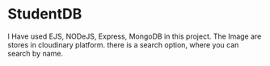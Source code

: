 # StudentDB

I Have used EJS, NODeJS, Express, MongoDB in this project. The Image are stores in cloudinary platform.
there is a search option, where you can search by name.
